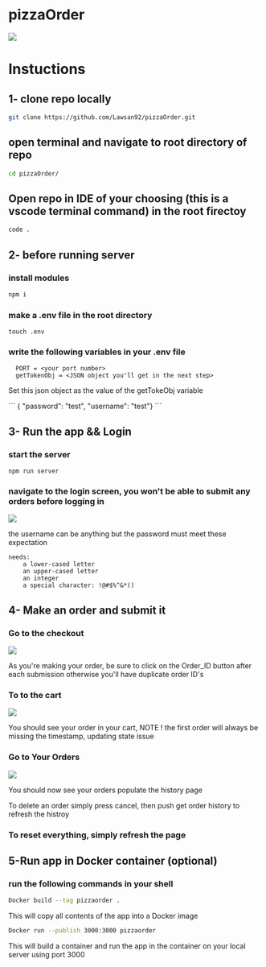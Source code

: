 # pizzaOrder

<img src ='https://res.cloudinary.com/darp0mj9i/image/upload/v1666824581/samples/Screen_Shot_2022-10-26_at_17.49.37_vcy2s7.jpg' />


# Instuctions

## 1- clone repo locally

```sh
git clone https://github.com/Lawsan92/pizzaOrder.git
```

## open terminal and navigate to root directory of repo

```sh
cd pizzaOrder/
```

## Open repo in IDE of your choosing (this is a vscode terminal command) in the root firectoy

```sh
code .
```

## 2- before running server

  ### install modules
  ```sh
  npm i
  ```

  ### make a .env file in the root directory

  ```
  touch .env
  ```

  ### write the following variables in your .env file

  ```
    PORT = <your port number>
    getTokenObj = <JSON object you'll get in the next step>
  ```
<p>Set this json object as the value of the getTokeObj variable</p>
  ```
  { "password": "test", "username": "test"}
  ```

## 3- Run the app && Login

  ### start the server
  ```
  npm run server
  ```

  ### navigate to the login screen, you won't be able to submit any orders before logging in

  <img src='https://res.cloudinary.com/darp0mj9i/image/upload/v1666826454/samples/Screen_Shot_2022-10-26_at_18.20.51_yu56a5.jpg'/>

 <p>the username can be anything but the password must meet these expectation</p>

  ```
needs:
      a lower-cased letter
      an upper-cased letter
      an integer
      a special character: !@#$%^&*()
  ```

## 4- Make an order and submit it

  ### Go to the checkout

  <img src= 'https://res.cloudinary.com/darp0mj9i/image/upload/v1666826702/samples/Screen_Shot_2022-10-26_at_18.24.59_b3oukt.jpg'/>

  <p> As you're making your order, be sure to click on the Order_ID button after each submission otherwise you'll have duplicate order ID's</p>

  ### To to the cart

  <img src= 'https://res.cloudinary.com/darp0mj9i/image/upload/v1666826801/samples/Screen_Shot_2022-10-26_at_18.26.39_niparl.jpg'/>

  <p> You should see your order in your cart, NOTE ! the first order will always be missing the timestamp, updating state issue</p>

 ### Go to Your Orders

 <img src= 'https://res.cloudinary.com/darp0mj9i/image/upload/v1666826908/samples/Screen_Shot_2022-10-26_at_18.28.24_g9ipbg.jpg'/>

  <p>You should now see your orders populate the history page</p>

  <p>To delete an order simply press cancel, then push get order history to refresh the histroy</p>

  ### To reset everything, simply refresh the page

## 5-Run app in Docker container (optional)

  ### run the following commands in your shell

  ```sh
  Docker build --tag pizzaorder .
  ```

  <p>This will copy all contents of the app into a Docker image</p>

  ```sh
  Docker run --publish 3000:3000 pizzaorder
  ```

  <p>This will build a container and run the app in the container on your local server using port 3000 </p>
